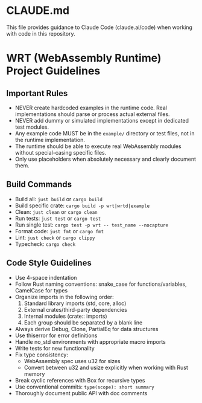 # CLAUDE.md

This file provides guidance to Claude Code (claude.ai/code) when working with code in this repository.

# WRT (WebAssembly Runtime) Project Guidelines

## Important Rules
- NEVER create hardcoded examples in the runtime code. Real implementations should parse or process actual external files.
- NEVER add dummy or simulated implementations except in dedicated test modules.
- Any example code MUST be in the `example/` directory or test files, not in the runtime implementation.
- The runtime should be able to execute real WebAssembly modules without special-casing specific files.
- Only use placeholders when absolutely necessary and clearly document them.

## Build Commands
- Build all: `just build` or `cargo build`
- Build specific crate: `cargo build -p wrt|wrtd|example`
- Clean: `just clean` or `cargo clean`
- Run tests: `just test` or `cargo test`
- Run single test: `cargo test -p wrt -- test_name --nocapture`
- Format code: `just fmt` or `cargo fmt`
- Lint: `just check` or `cargo clippy`
- Typecheck: `cargo check`

## Code Style Guidelines
- Use 4-space indentation
- Follow Rust naming conventions: snake_case for functions/variables, CamelCase for types
- Organize imports in the following order:
  1. Standard library imports (std, core, alloc)
  2. External crates/third-party dependencies
  3. Internal modules (crate:: imports)
  4. Each group should be separated by a blank line
- Always derive Debug, Clone, PartialEq for data structures
- Use thiserror for error definitions
- Handle no_std environments with appropriate macro imports
- Write tests for new functionality
- Fix type consistency:
  - WebAssembly spec uses u32 for sizes
  - Convert between u32 and usize explicitly when working with Rust memory
- Break cyclic references with Box<T> for recursive types
- Use conventional commits: `type(scope): short summary`
- Thoroughly document public API with doc comments